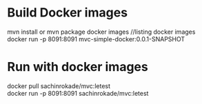 # Build Docker images
mvn install or mvn package
docker images //listing docker images </br> docker run -p 8091:8091 mvc-simple-docker:0.0.1-SNAPSHOT



# Run with docker images
docker pull sachinrokade/mvc:letest</br>docker run -p 8091:8091 sachinrokade/mvc:letest
